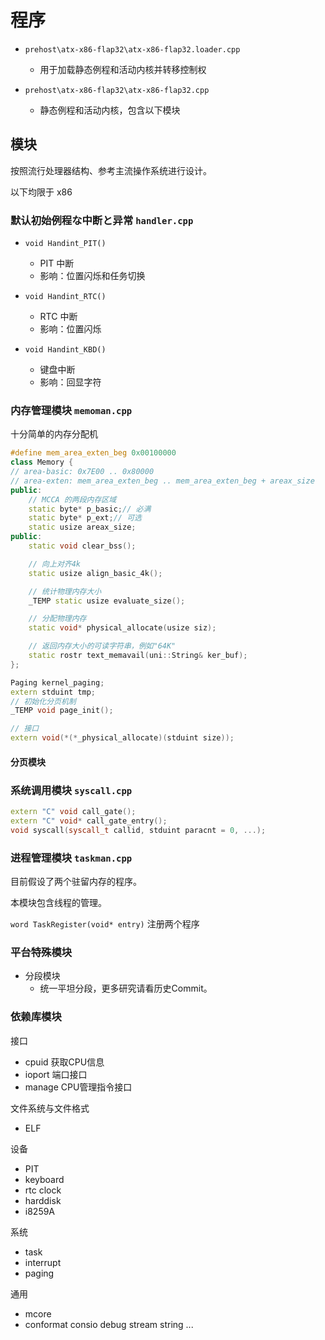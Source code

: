 
# 程序

- `prehost\atx-x86-flap32\atx-x86-flap32.loader.cpp`
	- 用于加载静态例程和活动内核并转移控制权

- `prehost\atx-x86-flap32\atx-x86-flap32.cpp`
	- 静态例程和活动内核，包含以下模块

## 模块

按照流行处理器结构、参考主流操作系统进行设计。

以下均限于 x86

### 默认初始例程な中断と异常 `handler.cpp`

- `void Handint_PIT()`
	- PIT 中断
	- 影响：位置闪烁和任务切换

- `void Handint_RTC()`
	- RTC 中断
	- 影响：位置闪烁

- `void Handint_KBD()`
	- 键盘中断
	- 影响：回显字符

### 内存管理模块 `memoman.cpp`

十分简单的内存分配机

```c++
#define mem_area_exten_beg 0x00100000
class Memory {
// area-basic: 0x7E00 .. 0x80000
// area-exten: mem_area_exten_beg .. mem_area_exten_beg + areax_size
public:
	// MCCA 的两段内存区域
	static byte* p_basic;// 必满
	static byte* p_ext;// 可选
	static usize areax_size;
public:
	static void clear_bss();

	// 向上对齐4k
	static usize align_basic_4k();

	// 统计物理内存大小
	_TEMP static usize evaluate_size();

	// 分配物理内存
	static void* physical_allocate(usize siz);

	// 返回内存大小的可读字符串，例如"64K"
	static rostr text_memavail(uni::String& ker_buf);
};

Paging kernel_paging;
extern stduint tmp;
// 初始化分页机制
_TEMP void page_init();

// 接口
extern void(*(*_physical_allocate)(stduint size));
```

#### 分页模块

### 系统调用模块 `syscall.cpp`

```c++
extern "C" void call_gate();
extern "C" void* call_gate_entry();
void syscall(syscall_t callid, stduint paracnt = 0, ...);
```

### 进程管理模块 `taskman.cpp`

目前假设了两个驻留内存的程序。

本模块包含线程的管理。

`word TaskRegister(void* entry)` 注册两个程序

### 平台特殊模块

- 分段模块
	- 统一平坦分段，更多研究请看历史Commit。

### 依赖库模块

接口
- cpuid 获取CPU信息
- ioport 端口接口
- manage CPU管理指令接口

文件系统与文件格式
- ELF

设备
- PIT
- keyboard
- rtc clock
- harddisk
- i8259A

系统
- task
- interrupt
- paging

通用
- mcore
- conformat consio debug stream string ...

